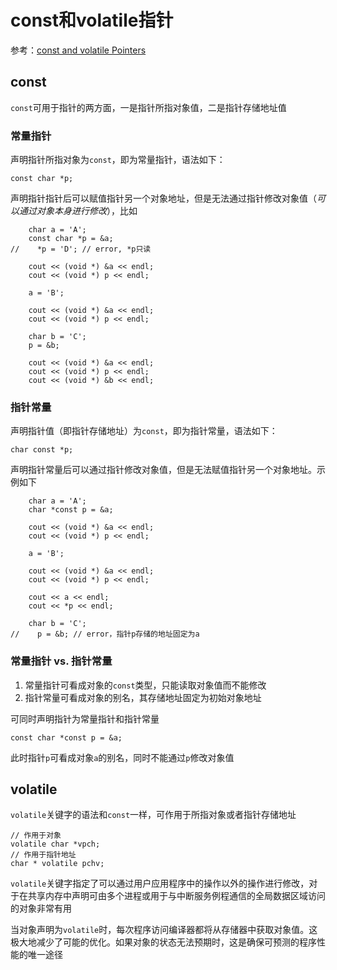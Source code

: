 
# const和volatile指针

参考：[const and volatile Pointers](https://docs.microsoft.com/en-us/cpp/cpp/const-and-volatile-pointers?view=vs-2019)

## const

`const`可用于指针的两方面，一是指针所指对象值，二是指针存储地址值

### 常量指针

声明指针所指对象为`const`，即为常量指针，语法如下：

```
const char *p;
```

声明指针指针后可以赋值指针另一个对象地址，但是无法通过指针修改对象值（*可以通过对象本身进行修改*），比如

```
    char a = 'A';
    const char *p = &a;
//    *p = 'D'; // error, *p只读

    cout << (void *) &a << endl;
    cout << (void *) p << endl;

    a = 'B';

    cout << (void *) &a << endl;
    cout << (void *) p << endl;

    char b = 'C';
    p = &b;

    cout << (void *) &a << endl;
    cout << (void *) p << endl;
    cout << (void *) &b << endl;
```

### 指针常量

声明指针值（即指针存储地址）为`const`，即为指针常量，语法如下：

```
char const *p;
```

声明指针常量后可以通过指针修改对象值，但是无法赋值指针另一个对象地址。示例如下

```
    char a = 'A';
    char *const p = &a;

    cout << (void *) &a << endl;
    cout << (void *) p << endl;

    a = 'B';

    cout << (void *) &a << endl;
    cout << (void *) p << endl;

    cout << a << endl;
    cout << *p << endl;

    char b = 'C';
//    p = &b; // error，指针p存储的地址固定为a
```

### 常量指针 vs. 指针常量

1. 常量指针可看成对象的`const`类型，只能读取对象值而不能修改
2. 指针常量可看成对象的别名，其存储地址固定为初始对象地址

可同时声明指针为常量指针和指针常量

```
const char *const p = &a;
```

此时指针`p`可看成对象`a`的别名，同时不能通过`p`修改对象值

## volatile

`volatile`关键字的语法和`const`一样，可作用于所指对象或者指针存储地址

```
// 作用于对象
volatile char *vpch;
// 作用于指针地址
char * volatile pchv;
```

`volatile`关键字指定了可以通过用户应用程序中的操作以外的操作进行修改，对于在共享内存中声明可由多个进程或用于与中断服务例程通信的全局数据区域访问的对象非常有用

当对象声明为`volatile`时，每次程序访问编译器都将从存储器中获取对象值。这极大地减少了可能的优化。如果对象的状态无法预期时，这是确保可预测的程序性能的唯一途径